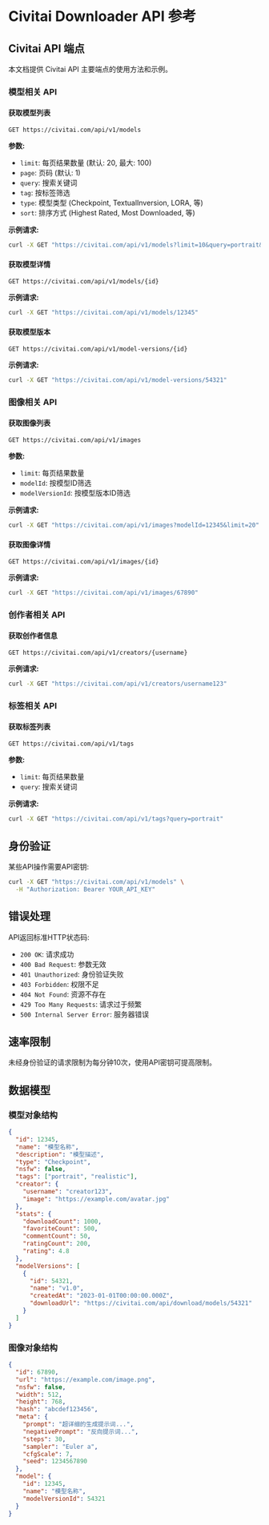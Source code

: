 # Civitai Downloader API 参考

## Civitai API 端点

本文档提供 Civitai API 主要端点的使用方法和示例。

### 模型相关 API

#### 获取模型列表

```
GET https://civitai.com/api/v1/models
```

**参数:**
- `limit`: 每页结果数量 (默认: 20, 最大: 100)
- `page`: 页码 (默认: 1)
- `query`: 搜索关键词
- `tag`: 按标签筛选
- `type`: 模型类型 (Checkpoint, TextualInversion, LORA, 等)
- `sort`: 排序方式 (Highest Rated, Most Downloaded, 等)

**示例请求:**
```bash
curl -X GET "https://civitai.com/api/v1/models?limit=10&query=portrait&type=LORA"
```

#### 获取模型详情

```
GET https://civitai.com/api/v1/models/{id}
```

**示例请求:**
```bash
curl -X GET "https://civitai.com/api/v1/models/12345"
```

#### 获取模型版本

```
GET https://civitai.com/api/v1/model-versions/{id}
```

**示例请求:**
```bash
curl -X GET "https://civitai.com/api/v1/model-versions/54321"
```

### 图像相关 API

#### 获取图像列表

```
GET https://civitai.com/api/v1/images
```

**参数:**
- `limit`: 每页结果数量
- `modelId`: 按模型ID筛选
- `modelVersionId`: 按模型版本ID筛选

**示例请求:**
```bash
curl -X GET "https://civitai.com/api/v1/images?modelId=12345&limit=20"
```

#### 获取图像详情

```
GET https://civitai.com/api/v1/images/{id}
```

**示例请求:**
```bash
curl -X GET "https://civitai.com/api/v1/images/67890"
```

### 创作者相关 API

#### 获取创作者信息

```
GET https://civitai.com/api/v1/creators/{username}
```

**示例请求:**
```bash
curl -X GET "https://civitai.com/api/v1/creators/username123"
```

### 标签相关 API

#### 获取标签列表

```
GET https://civitai.com/api/v1/tags
```

**参数:**
- `limit`: 每页结果数量
- `query`: 搜索关键词

**示例请求:**
```bash
curl -X GET "https://civitai.com/api/v1/tags?query=portrait"
```

## 身份验证

某些API操作需要API密钥:

```bash
curl -X GET "https://civitai.com/api/v1/models" \
  -H "Authorization: Bearer YOUR_API_KEY"
```

## 错误处理

API返回标准HTTP状态码:
- `200 OK`: 请求成功
- `400 Bad Request`: 参数无效
- `401 Unauthorized`: 身份验证失败
- `403 Forbidden`: 权限不足
- `404 Not Found`: 资源不存在
- `429 Too Many Requests`: 请求过于频繁
- `500 Internal Server Error`: 服务器错误

## 速率限制

未经身份验证的请求限制为每分钟10次，使用API密钥可提高限制。

## 数据模型

### 模型对象结构

```json
{
  "id": 12345,
  "name": "模型名称",
  "description": "模型描述",
  "type": "Checkpoint",
  "nsfw": false,
  "tags": ["portrait", "realistic"],
  "creator": {
    "username": "creator123",
    "image": "https://example.com/avatar.jpg"
  },
  "stats": {
    "downloadCount": 1000,
    "favoriteCount": 500,
    "commentCount": 50,
    "ratingCount": 200,
    "rating": 4.8
  },
  "modelVersions": [
    {
      "id": 54321,
      "name": "v1.0",
      "createdAt": "2023-01-01T00:00:00.000Z",
      "downloadUrl": "https://civitai.com/api/download/models/54321"
    }
  ]
}
```

### 图像对象结构

```json
{
  "id": 67890,
  "url": "https://example.com/image.png",
  "nsfw": false,
  "width": 512,
  "height": 768,
  "hash": "abcdef123456",
  "meta": {
    "prompt": "超详细的生成提示词...",
    "negativePrompt": "反向提示词...",
    "steps": 30,
    "sampler": "Euler a",
    "cfgScale": 7,
    "seed": 1234567890
  },
  "model": {
    "id": 12345,
    "name": "模型名称",
    "modelVersionId": 54321
  }
}
```
